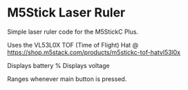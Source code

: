 # M5Stick Laser Ruler
 Simple laser ruler code for the M5StickC Plus.

Uses the VL53L0X TOF (Time of Flight) Hat @ https://shop.m5stack.com/products/m5stickc-tof-hatvl53l0x

Displays battery %
Displays voltage

Ranges whenever main button is pressed.
